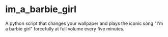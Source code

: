 # im_a_barbie_girl

A python script that changes your wallpaper and plays the iconic song "I'm a barbie girl" forcefully at full volume every five minutes.

